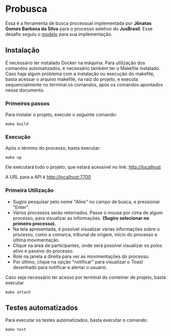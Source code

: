 # Probusca
Essa é a ferramenta de busca processual implementada por **Jônatas Gomes Barbosa da Silva** para o processo seletivo do **JusBrasil**. Esse desafio seguiu o [modelo](https://gist.github.com/brunobbbs/319333ecf13173b2d5908a161415478d) para sua implementação.

## Instalação

É necessário ter instalado Docker na máquina. Para utilização dos comandos automatizados, é necessário também ter o Makefile instalado. Caso haja algum problema com a instalação ou execução do makefile, basta acessar o arquivo makefile, na raíz do projeto, e executa sequencialmente no terminal os comandos, após os comandos apontados nesse documento.

### Primeiros passos
Para instalar o projeto, execute o seguinte comando:

``make build``


### Execução
Após o término do processo, basta executar:

``make up``

Ele executará todo o projeto, que estará acessível no link: [http://localhost](http://localhost)

A URL para a API é [http://localhost:7700](http://localhost:7700)

### Primeira Utilização

- Sugiro pesquisar pelo nome *"Aline"* no campo de busca, e pressionar "Enter".
- Vários processos serão retornados. Passe o mouse por cima de algum processo, para visualizar as informações. **(Sugiro selecionar no primeiro processo).**
- Na tela apresentada, é possível visualizar várias informações sobre o processo, como a comarca, tribunal de origem, início do processo e última movimentação.
- Clique na área de participantes, onde será possível visualizar os polos ativo e passivo do processo.
- Role na janela a direita para ver as movimentações do processo.
- Por último, clique na opção "notificar" para visualizar o *Toast* desenhado para notificar e alertar o usuário.

Caso seja necessário ter acesso por terminal do conteiner de projeto, basta executar

``make attach``


## Testes automatizados

Para executar os testes automatizados, basta executar o comando:

``make test`` 